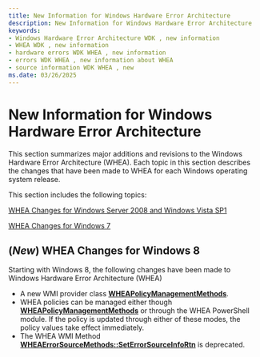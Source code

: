 ```yaml
---
title: New Information for Windows Hardware Error Architecture
description: New Information for Windows Hardware Error Architecture
keywords:
- Windows Hardware Error Architecture WDK , new information
- WHEA WDK , new information
- hardware errors WDK WHEA , new information
- errors WDK WHEA , new information about WHEA
- source information WDK WHEA , new
ms.date: 03/26/2025
---
```


# New Information for Windows Hardware Error Architecture


This section summarizes major additions and revisions to the Windows Hardware Error Architecture (WHEA). Each topic in this section describes the changes that have been made to WHEA for each Windows operating system release.

This section includes the following topics:

[WHEA Changes for Windows Server 2008 and Windows Vista SP1](whea-changes-for-windows-server-2008-and-windows-vista-sp1.md)

[WHEA Changes for Windows 7](whea-changes-for-windows-7.md)

## (*New*) WHEA Changes for Windows 8


Starting with Windows 8, the following changes have been made to Windows Hardware Error Architecture (WHEA)

-   A new WMI provider class [**WHEAPolicyManagementMethods**](/windows-hardware/drivers/ddi/_whea/).
-   WHEA policies can be managed either though [**WHEAPolicyManagementMethods**](/windows-hardware/drivers/ddi/_whea/) or through the WHEA PowerShell module. If the policy is updated through either of these modes, the policy values take effect immediately.
-   The WHEA WMI Method [**WHEAErrorSourceMethods::SetErrorSourceInfoRtn**](/windows-hardware/drivers/ddi/_whea/) is deprecated.

 

